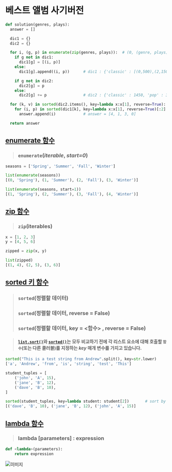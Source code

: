 # 베스트 앨범 사기버전



```python
def solution(genres, plays):
  answer = []

  dic1 = {}
  dic2 = {}

  for i, (g, p) in enumerate(zip(genres, plays)):  # (0, (genre, plays)),(1, (genre, plays)),...
    if g not in dic1:
      dic1[g] = [(i, p)]
    else:
      dic1[g].append((i, p))      # dic1 : {'classic' : [(0,500),(2,150),(3,800)],'pop' : [(1,600),(4,2500)]}

    if g not in dic2:
      dic2[g] = p
    else:
      dic2[g] += p                # dic2 : {'classic' : 1450, 'pop' : 3100 }

  for (k, v) in sorted(dic2.items(), key=lambda x:x[1], reverse=True):   # dic2 값 기준으로 내림차순 정렬하여 하나씩 불러옴
    for (i, p) in sorted(dic1[k], key=lambda x:x[1], reverse=True)[:2]:  # dic1의 값 튜플의 1번 인덱스 재생수 내림차순 2개 정렬로 불러옴
      answer.append(i)            # answer = [4, 1, 3, 0]

  return answer
```



## [enumerate 함수](https://docs.python.org/ko/3/library/functions.html#enumerate)

> ### `enumerate`(*iterable*, *start=0*)

```python
seasons = ['Spring', 'Summer', 'Fall', 'Winter']

list(enumerate(seasons))
[(0, 'Spring'), (1, 'Summer'), (2, 'Fall'), (3, 'Winter')]

list(enumerate(seasons, start=1))
[(1, 'Spring'), (2, 'Summer'), (3, 'Fall'), (4, 'Winter')]
```



## [zip 함수](https://docs.python.org/ko/3.7/library/functions.html#zip)

> ### `zip`(iterables)

```python
x = [1, 2, 3]
y = [4, 5, 6]

zipped = zip(x, y)

list(zipped)
[(1, 4), (2, 5), (3, 6)]
```



## [sorted 키 함수](https://docs.python.org/ko/3/howto/sorting.html)

> ### `sorted`(정렬할 데이터)
>
> ### `sorted`(정렬할 데이터, reverse = False)
>
> ### `sorted`(정렬할 데이터, key = <함수> , reverse = False)

> #### [`list.sort()`](https://docs.python.org/ko/3/library/stdtypes.html#list.sort)와 [`sorted()`](https://docs.python.org/ko/3/library/functions.html#sorted)는 모두 비교하기 전에 각 리스트 요소에 대해 호출할 `함수`(또는 다른 콜러블)를 지정하는 *key* 매개 변수를 가지고 있습니다.

```python
sorted("This is a test string from Andrew".split(), key=str.lower)
['a', 'Andrew', 'from', 'is', 'string', 'test', 'This']
```

```python
student_tuples = [
    ('john', 'A', 15),
    ('jane', 'B', 12),
    ('dave', 'B', 10),
]

sorted(student_tuples, key=lambda student: student[2])       # sort by age
[('dave', 'B', 10), ('jane', 'B', 12), ('john', 'A', 15)]
```



## [lambda 함수](https://wikidocs.net/22804)

> ### lambda [parameters] : expression

```python
def <lambda>(parameters):
    return expression
```



![이미지](https://wikidocs.net/images/page/22804/%E1%84%89%E1%85%B3%E1%84%8F%E1%85%B3%E1%84%85%E1%85%B5%E1%86%AB%E1%84%89%E1%85%A3%E1%86%BA_2018-11-07_05.56.24.png)